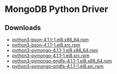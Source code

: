 MongoDB Python Driver
=====================

Downloads
---------

* [python3-bson-4.1.1-1.el8.x86\_64.rpm](https://file.lily.flowers/rpm/x86_64/python3-bson-4.1.1-1.el8.x86_64.rpm)
* [python3-bson-4.1.1-1.el8.src.rpm](https://file.lily.flowers/rpm/src/python3-bson-4.1.1-1.el8.src.rpm)
* [python3-pymongo-4.1.1-1.el8.x86\_64.rpm](https://file.lily.flowers/rpm/x86_64/python3-pymongo-4.1.1-1.el8.x86_64.rpm)
* [python3-pymongo-4.1.1-1.el8.src.rpm](https://file.lily.flowers/rpm/src/python3-pymongo-4.1.1-1.el8.src.rpm)
* [python3-pymongo-gridfs-4.1.1-1.el8.x86\_64.rpm](https://file.lily.flowers/rpm/x86_64/python3-pymongo-gridfs-4.1.1-1.el8.x86_64.rpm)
* [python3-pymongo-gridfs-4.1.1-1.el8.src.rpm](https://file.lily.flowers/rpm/src/python3-pymongo-gridfs-4.1.1-1.el8.src.rpm)
